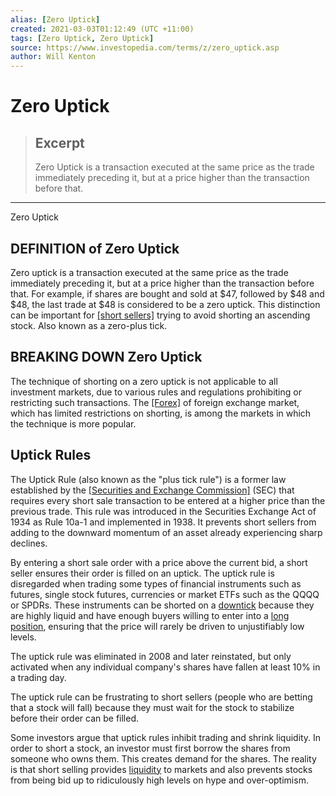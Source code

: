 ```yaml
---
alias: [Zero Uptick]
created: 2021-03-03T01:12:49 (UTC +11:00)
tags: [Zero Uptick, Zero Uptick]
source: https://www.investopedia.com/terms/z/zero_uptick.asp
author: Will Kenton
---
```


# Zero Uptick

> ## Excerpt
> Zero Uptick is a transaction executed at the same price as the trade immediately preceding it, but at a price higher than the transaction before that.

---

Zero Uptick
## DEFINITION of Zero Uptick

Zero uptick is a transaction executed at the same price as the trade immediately preceding it, but at a price higher than the transaction before that. For example, if shares are bought and sold at $47, followed by $48 and $48, the last trade at $48 is considered to be a zero uptick. This distinction can be important for [[short sellers]](https://www.investopedia.com/terms/s/shortselling.asp) trying to avoid shorting an ascending stock. Also known as a zero-plus tick.

## BREAKING DOWN Zero Uptick

The technique of shorting on a zero uptick is not applicable to all investment markets, due to various rules and regulations prohibiting or restricting such transactions. The [[Forex]](https://www.investopedia.com/terms/f/forex.asp) of foreign exchange market, which has limited restrictions on shorting, is among the markets in which the technique is more popular.

## Uptick Rules

The Uptick Rule (also known as the "plus tick rule") is a former law established by the [[Securities and Exchange Commission]](https://www.investopedia.com/terms/s/sec.asp) (SEC) that requires every short sale transaction to be entered at a higher price than the previous trade. This rule was introduced in the Securities Exchange Act of 1934 as Rule 10a-1 and implemented in 1938. It prevents short sellers from adding to the downward momentum of an asset already experiencing sharp declines.

By entering a short sale order with a price above the current bid, a short seller ensures their order is filled on an uptick. The uptick rule is disregarded when trading some types of financial instruments such as futures, single stock futures, currencies or market ETFs such as the QQQQ or SPDRs. These instruments can be shorted on a [downtick](https://www.investopedia.com/terms/d/downtick.asp) because they are highly liquid and have enough buyers willing to enter into a [long position](https://www.investopedia.com/terms/l/long.asp), ensuring that the price will rarely be driven to unjustifiably low levels.

The uptick rule was eliminated in 2008 and later reinstated, but only activated when any individual company's shares have fallen at least 10% in a trading day.

The uptick rule can be frustrating to short sellers (people who are betting that a stock will fall) because they must wait for the stock to stabilize before their order can be filled. 

Some investors argue that uptick rules inhibit trading and shrink liquidity. In order to short a stock, an investor must first borrow the shares from someone who owns them. This creates demand for the shares. The reality is that short selling provides [liquidity](https://www.investopedia.com/terms/l/liquidity.asp) to markets and also prevents stocks from being bid up to ridiculously high levels on hype and over-optimism.
